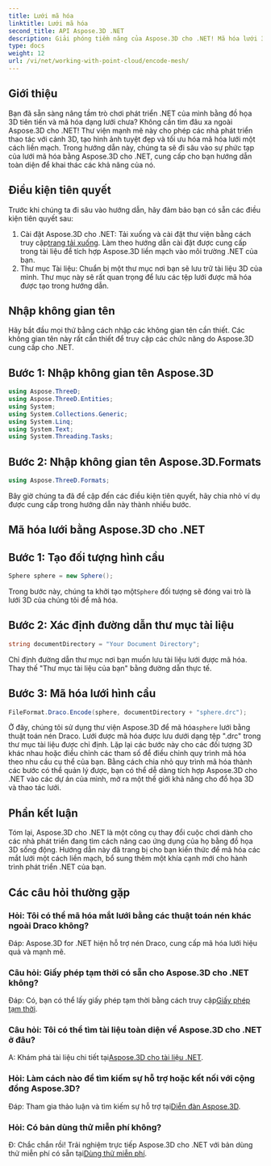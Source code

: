 ```yaml
---
title: Lưới mã hóa
linktitle: Lưới mã hóa
second_title: API Aspose.3D .NET
description: Giải phóng tiềm năng của Aspose.3D cho .NET! Mã hóa lưới 3D dễ dàng bằng tính năng nén Draco. Nâng cao sự phát triển .NET của bạn bằng hình ảnh tuyệt đẹp.
type: docs
weight: 12
url: /vi/net/working-with-point-cloud/encode-mesh/
---
```

## Giới thiệu
Bạn đã sẵn sàng nâng tầm trò chơi phát triển .NET của mình bằng đồ họa 3D tiên tiến và mã hóa dạng lưới chưa? Không cần tìm đâu xa ngoài Aspose.3D cho .NET! Thư viện mạnh mẽ này cho phép các nhà phát triển thao tác với cảnh 3D, tạo hình ảnh tuyệt đẹp và tối ưu hóa mã hóa lưới một cách liền mạch. Trong hướng dẫn này, chúng ta sẽ đi sâu vào sự phức tạp của lưới mã hóa bằng Aspose.3D cho .NET, cung cấp cho bạn hướng dẫn toàn diện để khai thác các khả năng của nó.
## Điều kiện tiên quyết
Trước khi chúng ta đi sâu vào hướng dẫn, hãy đảm bảo bạn có sẵn các điều kiện tiên quyết sau:
1.  Cài đặt Aspose.3D cho .NET: Tải xuống và cài đặt thư viện bằng cách truy cập[trang tải xuống](https://releases.aspose.com/3d/net/). Làm theo hướng dẫn cài đặt được cung cấp trong tài liệu để tích hợp Aspose.3D liền mạch vào môi trường .NET của bạn.
2. Thư mục Tài liệu: Chuẩn bị một thư mục nơi bạn sẽ lưu trữ tài liệu 3D của mình. Thư mục này sẽ rất quan trọng để lưu các tệp lưới được mã hóa được tạo trong hướng dẫn.
## Nhập không gian tên
Hãy bắt đầu mọi thứ bằng cách nhập các không gian tên cần thiết. Các không gian tên này rất cần thiết để truy cập các chức năng do Aspose.3D cung cấp cho .NET.
## Bước 1: Nhập không gian tên Aspose.3D
```csharp
using Aspose.ThreeD;
using Aspose.ThreeD.Entities;
using System;
using System.Collections.Generic;
using System.Linq;
using System.Text;
using System.Threading.Tasks;
```
## Bước 2: Nhập không gian tên Aspose.3D.Formats
```csharp
using Aspose.ThreeD.Formats;
```
Bây giờ chúng ta đã đề cập đến các điều kiện tiên quyết, hãy chia nhỏ ví dụ được cung cấp trong hướng dẫn này thành nhiều bước.
## Mã hóa lưới bằng Aspose.3D cho .NET
## Bước 1: Tạo đối tượng hình cầu
```csharp
Sphere sphere = new Sphere();
```
 Trong bước này, chúng ta khởi tạo một`Sphere` đối tượng sẽ đóng vai trò là lưới 3D của chúng tôi để mã hóa.
## Bước 2: Xác định đường dẫn thư mục tài liệu
```csharp
string documentDirectory = "Your Document Directory";
```
Chỉ định đường dẫn thư mục nơi bạn muốn lưu tài liệu lưới được mã hóa. Thay thế "Thư mục tài liệu của bạn" bằng đường dẫn thực tế.
## Bước 3: Mã hóa lưới hình cầu
```csharp
FileFormat.Draco.Encode(sphere, documentDirectory + "sphere.drc");
```
 Ở đây, chúng tôi sử dụng thư viện Aspose.3D để mã hóa`sphere` lưới bằng thuật toán nén Draco. Lưới được mã hóa được lưu dưới dạng tệp ".drc" trong thư mục tài liệu được chỉ định.
Lặp lại các bước này cho các đối tượng 3D khác nhau hoặc điều chỉnh các tham số để điều chỉnh quy trình mã hóa theo nhu cầu cụ thể của bạn.
Bằng cách chia nhỏ quy trình mã hóa thành các bước có thể quản lý được, bạn có thể dễ dàng tích hợp Aspose.3D cho .NET vào các dự án của mình, mở ra một thế giới khả năng cho đồ họa 3D và thao tác lưới.
## Phần kết luận
Tóm lại, Aspose.3D cho .NET là một công cụ thay đổi cuộc chơi dành cho các nhà phát triển đang tìm cách nâng cao ứng dụng của họ bằng đồ họa 3D sống động. Hướng dẫn này đã trang bị cho bạn kiến thức để mã hóa các mắt lưới một cách liền mạch, bổ sung thêm một khía cạnh mới cho hành trình phát triển .NET của bạn.
## Các câu hỏi thường gặp

### Hỏi: Tôi có thể mã hóa mắt lưới bằng các thuật toán nén khác ngoài Draco không?
Đáp: Aspose.3D for .NET hiện hỗ trợ nén Draco, cung cấp mã hóa lưới hiệu quả và mạnh mẽ.
### Câu hỏi: Giấy phép tạm thời có sẵn cho Aspose.3D cho .NET không?
 Đáp: Có, bạn có thể lấy giấy phép tạm thời bằng cách truy cập[Giấy phép tạm thời](https://purchase.aspose.com/temporary-license/).
### Câu hỏi: Tôi có thể tìm tài liệu toàn diện về Aspose.3D cho .NET ở đâu?
 A: Khám phá tài liệu chi tiết tại[Aspose.3D cho tài liệu .NET](https://reference.aspose.com/3d/net/).
### Hỏi: Làm cách nào để tìm kiếm sự hỗ trợ hoặc kết nối với cộng đồng Aspose.3D?
Đáp: Tham gia thảo luận và tìm kiếm sự hỗ trợ tại[Diễn đàn Aspose.3D](https://forum.aspose.com/c/3d/18).
### Hỏi: Có bản dùng thử miễn phí không?
 Đ: Chắc chắn rồi! Trải nghiệm trực tiếp Aspose.3D cho .NET với bản dùng thử miễn phí có sẵn tại[Dùng thử miễn phí](https://releases.aspose.com/).